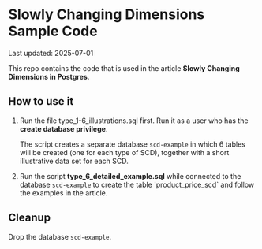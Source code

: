 # Slowly Changing Dimensions Sample Code

Last updated: 2025-07-01

This repo contains the code that is used in the article **Slowly Changing Dimensions in Postgres**.

## How to use it

1. Run the file type_1-6_illustrations.sql first. Run it as a user who has the **create database privilege**.

   The script creates a separate database `scd-example` in which 6 tables will be created (one for each type of SCD), together with a short illustrative data set for each SCD.

2. Run the script    **type_6_detailed_example.sql** while connected to the database `scd-example` to create the table 'product_price_scd` and follow the examples in the article.

## Cleanup

Drop the database `scd-example`.
